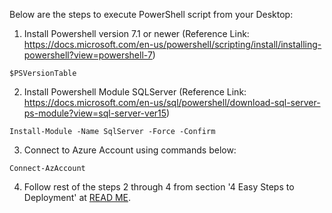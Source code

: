 Below are the steps to execute PowerShell script from your Desktop:

1. Install Powershell version 7.1 or newer (Reference Link: https://docs.microsoft.com/en-us/powershell/scripting/install/installing-powershell?view=powershell-7)

`$PSVersionTable`

2. Install Powershell Module SQLServer (Reference Link: https://docs.microsoft.com/en-us/sql/powershell/download-sql-server-ps-module?view=sql-server-ver15)

`Install-Module -Name SqlServer -Force -Confirm`

3. Connect to Azure Account using commands below:

`Connect-AzAccount`

4. Follow rest of the steps 2 through 4 from section '4 Easy Steps to Deployment' at <a href="https://github.com/kunal333/E2ESynapseDemo/blob/master/README.md#4-easy-steps-to-deployment" title="README">READ ME</a>.


